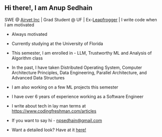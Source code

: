 ## Hi there!, I am Anup Sedhain

SWE @ [Airvet Inc](https://www.airvet.com/) | Grad Student @ UF | Ex-[Leapfrogger](https://www.lftechnology.com/) | I write code when I am motivated

- Always motivated

- Currently studying at the University of Florida

- This semester, I am enrolled in - LLM, Trustworthy ML and Analysis of Algorithm class

- In the past, I have taken Distributed Operating System, Computer Architecture Principles, Data Engineering, Parallel Architecture, and Advanced Data Structures

- I am also working on a few ML projects this semester

- I have over 6 years of experience working as a Software Engineer

- I write about tech in lay man terms at https://www.codingfreshman.com/articles

- If you want to say hi - npsedhain@gmail.com

- Want a detailed look? Have at it <a href="https://www.npsedhain.com/resume" target="_blank">here!</a>
